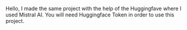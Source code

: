 Hello, I made the same project with the help of the Huggingfave where I used Mistral AI.
You will need Huggingface Token in order to use this project. 
